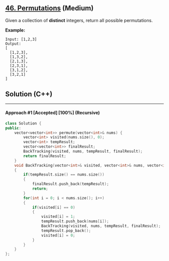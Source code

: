 ## [46. Permutations](https://leetcode.com/problems/permutations/) (Medium)

Given a collection of **distinct** integers, return all possible permutations.

**Example:**

```
Input: [1,2,3]
Output:
[
  [1,2,3],
  [1,3,2],
  [2,1,3],
  [2,3,1],
  [3,1,2],
  [3,2,1]
]
```

## Solution (C++)

------

#### Approach #1  [Accepted] [100%] (Recursive)

```c++
class Solution {
public:
    vector<vector<int>> permute(vector<int>& nums) {
        vector<int> visited(nums.size(), 0);
        vector<int> tempResult;
        vector<vector<int>> finalResult;
        BackTracking(visited, nums, tempResult, finalResult);
        return finalResult;
    }
    void BackTracking(vector<int>& visited, vector<int>& nums, vector<int>& tempResult, vector<vector<int>>& finalResult)
    {
        if(tempResult.size() == nums.size())
        {
            finalResult.push_back(tempResult);
            return;
        }
        for(int i = 0; i < nums.size(); i++)
        {
            if(visited[i] == 0)
            {
                visited[i] = 1;
                tempResult.push_back(nums[i]);
                BackTracking(visited, nums, tempResult, finalResult);
                tempResult.pop_back();
                visited[i] = 0;
            }
        }
    }
};
```
